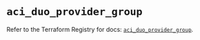 # `aci_duo_provider_group`

Refer to the Terraform Registry for docs: [`aci_duo_provider_group`](https://registry.terraform.io/providers/ciscodevnet/aci/2.17.0/docs/resources/duo_provider_group).
